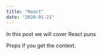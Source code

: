 ```yaml
---
title: "React"
date: "2020-01-21"
---
```


In this post we will cover React puns

Props if you get the context.
